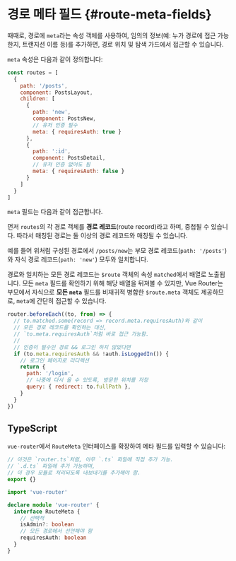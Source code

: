 # 경로 메타 필드 {#route-meta-fields}

때때로, 경로에 `meta`라는 속성 객체를 사용하여,
임의의 정보(예: 누가 경로에 접근 가능한지, 트랜지션 이름 등)를 추가하면,
경로 위치 및 탐색 가드에서 접근할 수 있습니다.

`meta` 속성은 다음과 같이 정의합니다:

```js
const routes = [
  {
    path: '/posts',
    component: PostsLayout,
    children: [
      {
        path: 'new',
        component: PostsNew,
        // 유저 인증 필수
        meta: { requiresAuth: true }
      },
      {
        path: ':id',
        component: PostsDetail,
        // 유저 인증 없어도 됨
        meta: { requiresAuth: false }
      }
    ]
  }
]
```

`meta` 필드는 다음과 같이 접근합니다.

<!-- TODO: the explanation about route records should be explained before and things should be moved here -->

먼저 `routes`의 각 경로 객체를 **경로 레코드**(route record)라고 하며, 중첩될 수 있습니다.
따라서 매칭된 경로는 둘 이상의 경로 레코드와 매칭될 수 있습니다.

예를 들어 위처럼 구성된 경로에서 `/posts/new`는 부모 경로 레코드(`path: '/posts'`)와 자식 경로 레코드(`path: 'new'`) 모두와 일치합니다.

경로와 일치하는 모든 경로 레코드는 `$route` 객체의 속성 `matched`에서 배열로 노출됩니다.
모든 `meta` 필드를 확인하기 위해 해당 배열을 뒤져볼 수 있지만,
Vue Router는 부모에서 자식으로 **모든 `meta`** 필드를 비재귀적 병합한 `$route.meta` 객체도 제공하므로,
`meta`에 간단히 접근할 수 있습니다.

```js
router.beforeEach((to, from) => {
  // to.matched.some(record => record.meta.requiresAuth)와 같이
  // 모든 경로 레코드를 확인하는 대신,
  // `to.meta.requiresAuth`처럼 바로 접근 가능함.
  //
  // 인증이 필수인 경로 && 로그인 하지 않았다면
  if (to.meta.requiresAuth && !auth.isLoggedIn()) {
    // 로그인 페이지로 리디렉션
    return {
      path: '/login',
      // 나중에 다시 올 수 있도록, 방문한 위치를 저장
      query: { redirect: to.fullPath },
    }
  }
})
```

## TypeScript

`vue-router`에서 `RouteMeta` 인터페이스를 확장하여 메타 필드를 입력할 수 있습니다:

```ts
// 이것은 `router.ts`처럼, 아무 `.ts` 파일에 직접 추가 가능.
// `.d.ts` 파일에 추가 가능하며,
// 이 경우 모듈로 처리되도록 내보내기를 추가해야 함.
export {}

import 'vue-router'

declare module 'vue-router' {
  interface RouteMeta {
    // 선택적
    isAdmin?: boolean
    // 모든 경로에서 선언해야 함
    requiresAuth: boolean
  }
}
```
